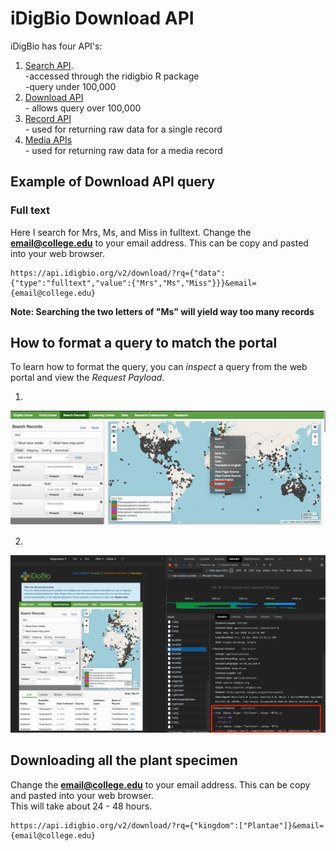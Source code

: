 # iDigBio Download API    
iDigBio has four API's: 
  1. [Search API](https://github.com/idigbio/idigbio-search-api/wiki).  
    -accessed through the ridigbio R package   
    -query under 100,000   
  2. [Download API](https://www.idigbio.org/wiki/index.php/IDigBio_Download_API)  
    - allows query over 100,000   
  3. [Record API](https://www.idigbio.org/wiki/index.php/IDigBio_API#Record_.26_Media_APIs)  
    - used for returning raw data for a single record  
  4. [Media APIs](https://www.idigbio.org/wiki/index.php/IDigBio_API#Record_.26_Media_APIs)    
    - used for returning raw data for a media record
    
  
 ## Example of Download API query     
 ### Full text    
 Here I search for Mrs, Ms, and Miss in fulltext. Change the **email@college.edu** to your email address. This can be copy and pasted into your web browser.   
 
 ```
 https://api.idigbio.org/v2/download/?rq={"data":{"type":"fulltext","value":{"Mrs","Ms","Miss"}}}&email={email@college.edu}
 ```
  
  **Note: Searching the two letters of "Ms" will yield way too many records**
  
  
  ## How to format a query to match the portal
  To learn how to format the query, you can *inspect* a query from the web portal and view the *Request Payload*.

 1. 
![image](./images/inspectChrome.png)
 
 2. 
 ![image](./images/inspectChromePart2.png)
 
 
    
## Downloading all the plant specimen    
Change the **email@college.edu** to your email address. This can be copy and pasted into your web browser.        
This will take about 24 - 48 hours.    
   
  ```
 https://api.idigbio.org/v2/download/?rq={"kingdom":["Plantae"]}&email={email@college.edu}
  ```

